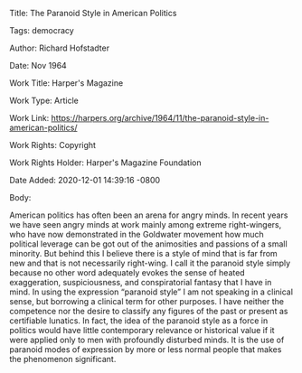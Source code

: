 Title:  The Paranoid Style in American Politics

Tags:   democracy

Author: Richard Hofstadter

Date:   Nov 1964

Work Title: Harper's Magazine

Work Type: Article

Work Link: https://harpers.org/archive/1964/11/the-paranoid-style-in-american-politics/

Work Rights: Copyright

Work Rights Holder: Harper's Magazine Foundation

Date Added: 2020-12-01 14:39:16 -0800

Body: 

American politics has often been an arena for angry minds. In recent years we have seen angry minds at work mainly among extreme right-wingers, who have now demonstrated in the Goldwater movement how much political leverage can be got out of the animosities and passions of a small minority. But behind this I believe there is a style of mind that is far from new and that is not necessarily right-wing. I call it the paranoid style simply because no other word adequately evokes the sense of heated exaggeration, suspiciousness, and conspiratorial fantasy that I have in mind. In using the expression “paranoid style” I am not speaking in a clinical sense, but borrowing a clinical term for other purposes. I have neither the competence nor the desire to classify any figures of the past or present as certifiable lunatics. In fact, the idea of the paranoid style as a force in politics would have little contemporary relevance or historical value if it were applied only to men with profoundly disturbed minds. It is the use of paranoid modes of expression by more or less normal people that makes the phenomenon significant.


